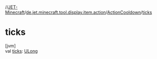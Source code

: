 //[JET-Minecraft](../../../index.md)/[de.jet.minecraft.tool.display.item.action](../index.md)/[ActionCooldown](index.md)/[ticks](ticks.md)

# ticks

[jvm]\
val [ticks](ticks.md): [ULong](https://kotlinlang.org/api/latest/jvm/stdlib/kotlin/-u-long/index.html)
